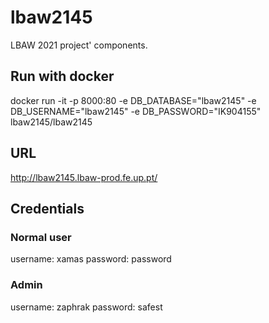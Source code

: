 # lbaw2145

LBAW 2021 project' components.

## Run with docker

docker run -it -p 8000:80 -e DB_DATABASE="lbaw2145" -e DB_USERNAME="lbaw2145" -e DB_PASSWORD="IK904155" lbaw2145/lbaw2145 

## URL

http://lbaw2145.lbaw-prod.fe.up.pt/

## Credentials

### Normal user

username: xamas
password: password

### Admin

username: zaphrak
password: safest
